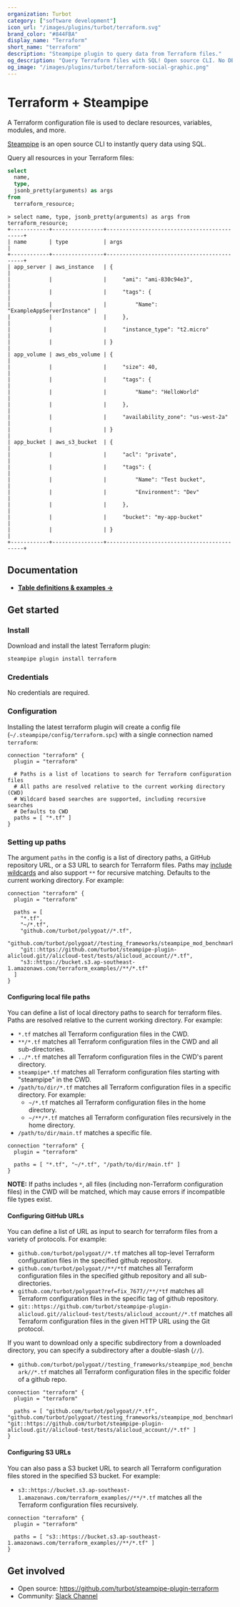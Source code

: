 ```yaml
---
organization: Turbot
category: ["software development"]
icon_url: "/images/plugins/turbot/terraform.svg"
brand_color: "#844FBA"
display_name: "Terraform"
short_name: "terraform"
description: "Steampipe plugin to query data from Terraform files."
og_description: "Query Terraform files with SQL! Open source CLI. No DB required."
og_image: "/images/plugins/turbot/terraform-social-graphic.png"
---
```


# Terraform + Steampipe

A Terraform configuration file is used to declare resources, variables, modules, and more.

[Steampipe](https://steampipe.io) is an open source CLI to instantly query data using SQL.

Query all resources in your Terraform files:

```sql
select
  name,
  type,
  jsonb_pretty(arguments) as args
from
  terraform_resource;
```

```
> select name, type, jsonb_pretty(arguments) as args from terraform_resource;
+------------+----------------+--------------------------------------------+
| name       | type           | args                                       |
+------------+----------------+--------------------------------------------+
| app_server | aws_instance   | {                                          |
|            |                |     "ami": "ami-830c94e3",                 |
|            |                |     "tags": {                              |
|            |                |         "Name": "ExampleAppServerInstance" |
|            |                |     },                                     |
|            |                |     "instance_type": "t2.micro"            |
|            |                | }                                          |
| app_volume | aws_ebs_volume | {                                          |
|            |                |     "size": 40,                            |
|            |                |     "tags": {                              |
|            |                |         "Name": "HelloWorld"               |
|            |                |     },                                     |
|            |                |     "availability_zone": "us-west-2a"      |
|            |                | }                                          |
| app_bucket | aws_s3_bucket  | {                                          |
|            |                |     "acl": "private",                      |
|            |                |     "tags": {                              |
|            |                |         "Name": "Test bucket",             |
|            |                |         "Environment": "Dev"               |
|            |                |     },                                     |
|            |                |     "bucket": "my-app-bucket"              |
|            |                | }                                          |
+------------+----------------+--------------------------------------------+
```

## Documentation

- **[Table definitions & examples →](/plugins/turbot/terraform/tables)**

## Get started

### Install

Download and install the latest Terraform plugin:

```bash
steampipe plugin install terraform
```

### Credentials

No credentials are required.

### Configuration

Installing the latest terraform plugin will create a config file (`~/.steampipe/config/terraform.spc`) with a single connection named `terraform`:

```hcl
connection "terraform" {
  plugin = "terraform"

  # Paths is a list of locations to search for Terraform configuration files
  # All paths are resolved relative to the current working directory (CWD)
  # Wildcard based searches are supported, including recursive searches
  # Defaults to CWD
  paths = [ "*.tf" ]
}
```

### Setting up paths

The argument `paths` in the config is a list of directory paths, a GitHub repository URL, or a S3 URL to search for Terraform files. Paths may [include wildcards](https://pkg.go.dev/path/filepath#Match) and also support `**` for recursive matching. Defaults to the current working directory. For example:

```hcl
connection "terraform" {
  plugin = "terraform"

  paths = [
    "*.tf",
    "~/*.tf",
    "github.com/turbot/polygoat//*.tf",
    "github.com/turbot/polygoat//testing_frameworks/steampipe_mod_benchmark//*.tf",
    "git::https://github.com/turbot/steampipe-plugin-alicloud.git//alicloud-test/tests/alicloud_account//*.tf",
    "s3::https://bucket.s3.ap-southeast-1.amazonaws.com/terraform_examples//**/*.tf"
  ]
}
```

#### Configuring local file paths

You can define a list of local directory paths to search for terraform files. Paths are resolved relative to the current working directory. For example:

- `*.tf` matches all Terraform configuration files in the CWD.
- `**/*.tf` matches all Terraform configuration files in the CWD and all sub-directories.
- `../*.tf` matches all Terraform configuration files in the CWD's parent directory.
- `steampipe*.tf` matches all Terraform configuration files starting with "steampipe" in the CWD.
- `/path/to/dir/*.tf` matches all Terraform configuration files in a specific directory. For example:
  - `~/*.tf` matches all Terraform configuration files in the home directory.
  - `~/**/*.tf` matches all Terraform configuration files recursively in the home directory.
- `/path/to/dir/main.tf` matches a specific file.

```hcl
connection "terraform" {
  plugin = "terraform"

  paths = [ "*.tf", "~/*.tf", "/path/to/dir/main.tf" ]
}
```

**NOTE:** If paths includes `*`, all files (including non-Terraform configuration files) in the CWD will be matched, which may cause errors if incompatible file types exist.

#### Configuring GitHub URLs

You can define a list of URL as input to search for terraform files from a variety of protocols. For example:

- `github.com/turbot/polygoat//*.tf` matches all top-level Terraform configuration files in the specified github repository.
- `github.com/turbot/polygoat//**/*tf` matches all Terraform configuration files in the specified github repository and all sub-directories.
- `github.com/turbot/polygoat?ref=fix_7677//**/*tf` matches all Terraform configuration files in the specific tag of github repository.
- `git::https://github.com/turbot/steampipe-plugin-alicloud.git//alicloud-test/tests/alicloud_account//*.tf` matches all Terraform configuration files in the given HTTP URL using the Git protocol.

If you want to download only a specific subdirectory from a downloaded directory, you can specify a subdirectory after a double-slash (`//`).

- `github.com/turbot/polygoat//testing_frameworks/steampipe_mod_benchmark//*.tf` matches all Terraform configuration files in the specific folder of a github repo.

```hcl
connection "terraform" {
  plugin = "terraform"

  paths = [ "github.com/turbot/polygoat//*.tf", "github.com/turbot/polygoat//testing_frameworks/steampipe_mod_benchmark//*.tf", "git::https://github.com/turbot/steampipe-plugin-alicloud.git//alicloud-test/tests/alicloud_account//*.tf" ]
}
```

#### Configuring S3 URLs

You can also pass a S3 bucket URL to search all Terraform configuration files stored in the specified S3 bucket. For example:

- `s3::https://bucket.s3.ap-southeast-1.amazonaws.com/terraform_examples//**/*.tf` matches all the Terraform configuration files recursively.

```hcl
connection "terraform" {
  plugin = "terraform"

  paths = [ "s3::https://bucket.s3.ap-southeast-1.amazonaws.com/terraform_examples//**/*.tf" ]
}
```

## Get involved

- Open source: https://github.com/turbot/steampipe-plugin-terraform
- Community: [Slack Channel](https://steampipe.io/community/join)
